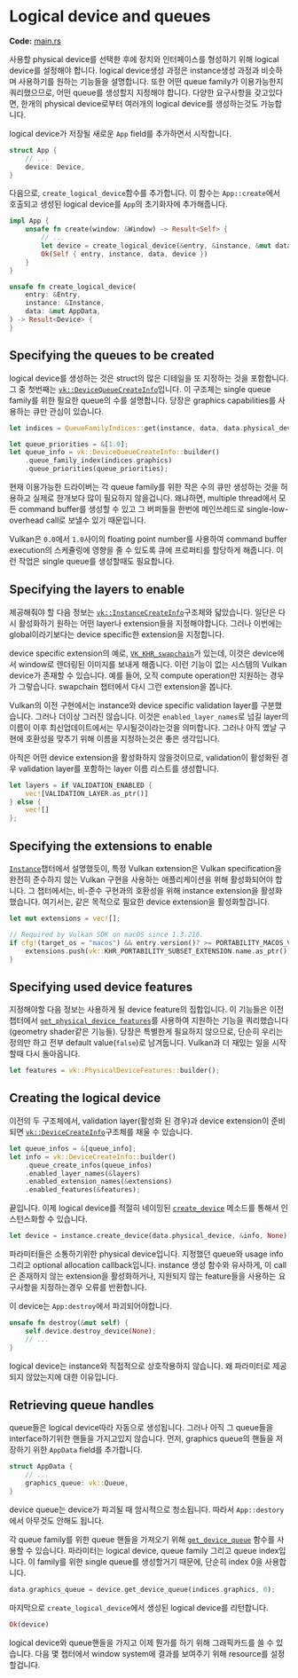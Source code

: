 # Logical device and queues

**Code:** [main.rs](https://github.com/KyleMayes/vulkanalia/tree/master/tutorial/src/04_logical_device.rs)

사용할 physical device를 선택한 후에 장치와 인터페이스를 형성하기 위해 logical device를 설정해야 합니다. logical device생성 과정은 instance생성 과정과 비슷하며 사용하기를 원하는 기능들을 설명합니다. 또한 어떤 queue family가 이용가능한지 쿼리했으므로, 어떤 queue를 생성할지 지정해야 합니다. 다양한 요구사항을 갖고있다면, 한개의 physical device로부터 여러개의 logical device를 생성하는것도 가능합니다.

logical device가 저장될 새로운 `App` field를 추가하면서 시작합니다.

```rust
struct App {
    // ...
    device: Device,
}
```

다음으로, `create_logical_device`함수를 추가합니다. 이 함수는 `App::create`에서 호출되고 생성된 logical device를 `App`의 초기화자에 추가해줍니다.

```rust
impl App {
    unsafe fn create(window: &Window) -> Result<Self> {
        // ...
        let device = create_logical_device(&entry, &instance, &mut data)?;
        Ok(Self { entry, instance, data, device })
    }
}

unsafe fn create_logical_device(
    entry: &Entry,
    instance: &Instance,
    data: &mut AppData,
) -> Result<Device> {
}

```

## Specifying the queues to be created

logical device를 생성하는 것은 struct의 많은 디테일을 또 지정하는 것을 포함합니다. 그 중 첫번째는 [`vk::DeviceQueueCreateInfo`](https://docs.rs/vulkanalia/0.26.0/vulkanalia/vk/struct.DeviceQueueCreateInfo.html)입니다. 이 구조체는 single queue family를 위한 필요한 queue의 수를 설명합니다. 당장은 graphics capabilities를 사용하는 큐만 관심이 있습니다.

```rust
let indices = QueueFamilyIndices::get(instance, data, data.physical_device)?;

let queue_priorities = &[1.0];
let queue_info = vk::DeviceQueueCreateInfo::builder()
    .queue_family_index(indices.graphics)
    .queue_priorities(queue_priorities);
```

현재 이용가능한 드라이버는 각 queue family를 위한 작은 수의 큐만 생성하는 것을 허용하고 실제로 한개보다 많이 필요하지 않을겁니다. 왜냐하면, multiple thread에서 모든 command buffer를 생성할 수 있고 그 버퍼들을 한번에 메인쓰레드로 single-low-overhead call로 보낼수 있기 때문입니다.

Vulkan은 `0.0`에서 `1.0`사이의 floating point number를 사용하여 command buffer execution의 스케쥴링에 영향을 줄 수 있도록 큐에 프로퍼티를 할당하게 해줍니다. 이런 작업은 single queue를 생성할때도 필요합니다.

## Specifying the layers to enable

제공해줘야 할 다음 정보는 [`vk::InstanceCreateInfo`](https://docs.rs/vulkanalia/0.26.0/vulkanalia/vk/struct.InstanceCreateInfo.html)구조체와 닯았습니다. 일단은 다시 활성화하기 원하는 어떤 layer나 extension들을 지정해야합니다. 그러나 이번에는 global이라기보다는 device specific한 extension을 지정합니다.

device specific extension의 예로, [`VK_KHR_swapchain`](https://www.khronos.org/registry/vulkan/specs/1.4-extensions/man/html/VK_KHR_swapchain.html)가 있는데, 이것은 device에서 window로 렌더링된 이미지를 보내게 해줍니다. 이런 기능이 없는 시스템의 Vulkan device가 존재할 수 있습니다. 예를 들어, 오직 compute operation만 지원하는 경우가 그렇습니다. swapchain 챕터에서 다시 그런 extension을 봅니다.

Vulkan의 이전 구현에서는 instance와 device specific validation layer를 구분했습니다. 그러나 더이상 그러진 않습니다. 이것은 `enabled_layer_names`로 넘길 layer의 이름이 이후 최신업데이트에서는 무시될것이라는것을 의미합니다. 그러나 아직 옜날 구현에 호환성을 맞추기 위해 이름을 지정하는것은 좋은 생각입니다.

아직은 어떤 device extension을 활성화하지 않을것이므로, validation이 활성화된 경우 validation layer를 포함하는 layer 이름 리스트를 생성합니다.

```rust
let layers = if VALIDATION_ENABLED {
    vec![VALIDATION_LAYER.as_ptr()]
} else {
    vec![]
};
```

## Specifying the extensions to enable

[`Instance`](https://docs.rs/vulkanalia/0.26.0/vulkanalia/struct.Instance.html)챕터에서 설명했듯이, 특정 Vulkan extension은 Vulkan specification을 완전히 준수하지 않는 Vulkan 구현을 사용하는 애플리케이션을 위해 활성화되어야 합니다. 그 챕터에서는, 비-준수 구현과의 호환성을 위해 instance extension을 활성화했습니다. 여기서는, 같은 목적으로 필요한 device extension을 활성화할겁니다.

```rust
let mut extensions = vec![];

// Required by Vulkan SDK on macOS since 1.3.216.
if cfg!(target_os = "macos") && entry.version()? >= PORTABILITY_MACOS_VERSION {
    extensions.push(vk::KHR_PORTABILITY_SUBSET_EXTENSION.name.as_ptr());
}
```

## Specifying used device features

지정해야할 다음 정보는 사용하게 될 device feature의 집합입니다. 이 기능들은 이전챕터에서 [`get_physical_device_features`](https://docs.rs/vulkanalia/0.26.0/vulkanalia/vk/trait.InstanceV1_0.html#method.get_physical_device_features)를 사용하여 지원하는 기능을 쿼리했습니다(geometry shader같은 기능들). 당장은 특별한게 필요하지 않으므로, 단순히 우리는 정의만 하고 전부 default value(`false`)로 남겨둡니다. Vulkan과 더 재밌는 일을 시작할때 다시 돌아옵니다.

```rust
let features = vk::PhysicalDeviceFeatures::builder();
```

## Creating the logical device

이전의 두 구조체에서, validation layer(활성화 된 경우)과 device extension이 준비되면 [`vk::DeviceCreateInfo`](https://docs.rs/vulkanalia/0.26.0/vulkanalia/vk/struct.DeviceCreateInfo.html)구조체를 채울 수 있습니다.

```rust
let queue_infos = &[queue_info];
let info = vk::DeviceCreateInfo::builder()
    .queue_create_infos(queue_infos)
    .enabled_layer_names(&layers)
    .enabled_extension_names(&extensions)
    .enabled_features(&features);
```

끝입니다. 이제 logical device를 적절히 네이밍된 [`create_device`](https://docs.rs/vulkanalia/0.26.0/vulkanalia/vk/trait.InstanceV1_0.html#method.create_device) 메소드를 통해서 인스턴스화할 수 있습니다.

```rust
let device = instance.create_device(data.physical_device, &info, None)?;
```

파라미터들은 소통하기위한 physical device입니다. 지정했던 queue와 usage info 그리고 optional allocation callback입니다. instance 생성 함수와 유사하게, 이 call은 존재하지 않는 extension을 활성화하거나, 지원되지 않는 feature들을 사용하는 요구사항을 지정하는경우 오류를 반환합니다.

이 device는 `App:destroy`에서 파괴되어야합니다.

```rust
unsafe fn destroy(&mut self) {
    self.device.destroy_device(None);
    // ...
}
```

logical device는 instance와 직접적으로 상호작용하지 않습니다. 왜 파라미터로 제공되지 않았는지에 대한 이유입니다.

## Retrieving queue handles

queue들은 logical device따라 자동으로 생성됩니다. 그러나 아직 그 queue들을 interface하기위한 핸들을 가지고있지 않습니다. 먼저, graphics queue의 핸들을 저장하기 위한 `AppData` field를 추가합니다.

```rust
struct AppData {
    // ...
    graphics_queue: vk::Queue,
}
```

device queue는 device가 파괴될 때 암시적으로 청소됩니다. 따라서 `App::destory`에서 아무것도 안해도 됩니다.

각 queue family를 위한 queue 핸들을 가져오기 위해 [`get_device_queue`](https://docs.rs/vulkanalia/0.26.0/vulkanalia/vk/trait.DeviceV1_0.html#method.get_device_queue) 함수를 사용할 수 있습니다. 파라미터는 logical device, queue family 그리고 queue index입니다. 이 family를 위한 single queue를 생성할거기 때문에, 단순히 index 0을 사용합니다.

```rust
data.graphics_queue = device.get_device_queue(indices.graphics, 0);
```

마지막으로 `create_logical_device`에서 생성된 logical device를 리턴합니다.

```rust
Ok(device)
```

logical device와 queue핸들을 가지고 이제 뭔가를 하기 위해 그래픽카드를 쓸 수 있습니다. 다음 몇 챕터에서 window system에 결과를 보여주기 위해 resource를 설정할겁니다.

